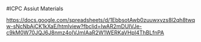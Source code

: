 #ICPC Assiut Materials

https://docs.google.com/spreadsheets/d/1EbbsotAwb0zuuwxyzs8l2qh8twqw-sNcNbAjCK1kXaE/htmlview?fbclid=IwAR2mDUIVJe-c9kM0W70JQJ6J8nmz4oIVJmIAaR2W1WERKaVHpI4ThBLfnPA